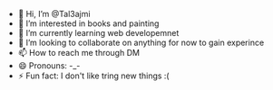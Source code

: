 - 👋 Hi, I’m @Tal3ajmi
- 👀 I’m interested in books and painting
- 🌱 I’m currently learning web developemnet
- 💞️ I’m looking to collaborate on anything for now to gain experince
- 📫 How to reach me through DM
- 😄 Pronouns: -_-
- ⚡ Fun fact: I don't like tring new things :(

<!---
Tal3ajmi/Tal3ajmi is a ✨ special ✨ repository because its `README.md` (this file) appears on your GitHub profile.
You can click the Preview link to take a look at your changes.
--->
